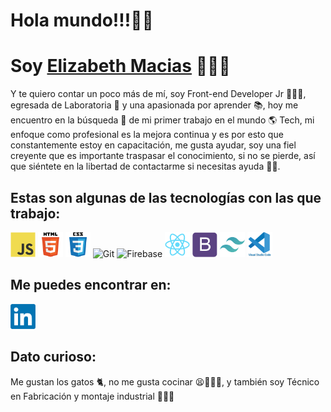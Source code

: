 <div>
  <h1> Hola mundo!!!👋🏻</h1>
  <h1>Soy <a href="https://elizabethmaciassandoval.github.io/Portafolio/">Elizabeth Macias</a> 🙋🏻‍♀️</h1>
  <p>
    Y te quiero contar un poco más de mí, soy Front-end Developer Jr 👩🏻‍💻, egresada de Laboratoria 💛 y una apasionada por aprender 📚, hoy me encuentro en la búsqueda 🔎 de mi primer trabajo en el mundo 🌎 Tech, mi enfoque como profesional es la mejora continua y es por esto que constantemente estoy en capacitación, me gusta ayudar, soy una fiel creyente que es importante traspasar el conocimiento, si no se pierde, así que siéntete en la libertad de contactarme si necesitas ayuda 🤝🏻.
  </p>

  <h2>Estas son algunas de las tecnologías con las que trabajo:</h2>
  <img src="https://raw.githubusercontent.com/devicons/devicon/master/icons/javascript/javascript-original.svg" alt="JavaScript" height="40" width="40">
  <img src="https://raw.githubusercontent.com/devicons/devicon/master/icons/html5/html5-original-wordmark.svg" alt="HTML" height="40" width="40">
  <img src="https://raw.githubusercontent.com/devicons/devicon/master/icons/css3/css3-original-wordmark.svg" alt="CSS" height="40" width="40">
  <img src="https://www.vectorlogo.zone/logos/git-scm/git-scm-icon.svg" alt="Git" height="40" width="40">
  <img src="https://www.vectorlogo.zone/logos/firebase/firebase-icon.svg" alt="Firebase" height="40" width="40">
  <img src="react.svg" alt="React" height="40" width="40">
  <img src="bootstrap.svg" alt="Bootstrap" height="40" width="40">
  <img src="tailwindcss-icon.svg" alt="TailwindCSS" height="40" width="40">
  <img src="vscode-original-wordmark.svg" alt="VSCode" height="40" width="40">
  <h2>Me puedes encontrar en:</h2>
  <a href="https://www.linkedin.com/in/elizabeth-alejandra-macias-sandoval/"><img src="linkedin.png" alt="Linkedin" height="40" width="40"></a>

  <h2>Dato curioso:</h2>
  <p>Me gustan los gatos 🐈, no me gusta cocinar 😫👩🏻‍🍳, y también soy Técnico en Fabricación y montaje industrial 👩🏻‍🏭</p>
</div>